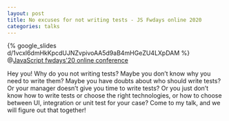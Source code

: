 ```yaml
---
layout: post
title: No excuses for not writing tests - JS Fwdays online 2020
categories: talks
---
```


{% google_slides d/1vcxl6dmHkKpcdUJNZvpivoAA5d9aB4mHGeZU4LXpDAM %}
@[JavaScript fwdays'20 online conference](https://fwdays.com/en/event/javascript-fwdays-online-conference/review/no-excuses-for-not-writing-tests)

Hey you! Why do you not writing tests? Maybe you don’t know why you need to write them? Maybe you have doubts about who should write tests? Or your manager doesn’t give you time to write tests? Or you just don’t know how to write tests or choose the right technologies, or how to choose between UI, integration or unit test for your case? Come to my talk, and we will figure out that together!